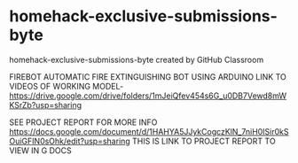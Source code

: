 # homehack-exclusive-submissions-byte
homehack-exclusive-submissions-byte created by GitHub Classroom

FIREBOT
AUTOMATIC FIRE EXTINGUISHING BOT USING ARDUINO
LINK TO VIDEOS OF WORKING MODEL-https://drive.google.com/drive/folders/1mJeiQfev454s6G_u0DB7Vewd8mWKSrZb?usp=sharing



SEE PROJECT REPORT FOR MORE INFO
https://docs.google.com/document/d/1HAHYA5JJykCogczKlN_7niH0ISir0kSOuiGFIN0sOhk/edit?usp=sharing
THIS IS LINK TO PROJECT REPORT TO VIEW IN G DOCS

